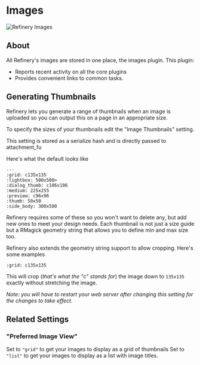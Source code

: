 # Images

![Refinery Images](http://refinerycms.com/system/images/0000/0616/images.png)

## About

All Refinery's images are stored in one place, the images plugin. This plugin: 

* Reports recent activity on all the core plugins
* Provides convenient links to common tasks.

## Generating Thumbnails

Refinery lets you generate a range of thumbnails when an image is uploaded so you can output this on a page in an appropriate size.

To specify the sizes of your thumbnails edit the "Image Thumbnails" setting.

This setting is stored as a serialize hash and is directly passed to attachment_fu

Here's what the default looks like

    --- 
    :grid: c135x135
    :lightbox: 500x500>
    :dialog_thumb: c106x106
    :medium: 225x255
    :preview: c96x96
    :thumb: 50x50
    :side_body: 300x500

Refinery requires some of these so you won't want to delete any, but add new ones to meet your design needs. Each thumbnail is not just a size guide but a RMagick geometry string that allows you to define min and max size too.

Refinery also extends the geometry string support to allow cropping. Here's some examples

    :grid: c135x135
  
This will crop (_that's what the "c" stands for_) the image down to ``135x135`` exactly without stretching the image.

_Note: you will have to restart your web server after changing this setting for the changes to take effect._

## Related Settings

### "Preferred Image View"

Set to ``"grid"`` to get your images to display as a grid of thumbnails
Set to ``"list"`` to get your images to display as a list with image titles.
